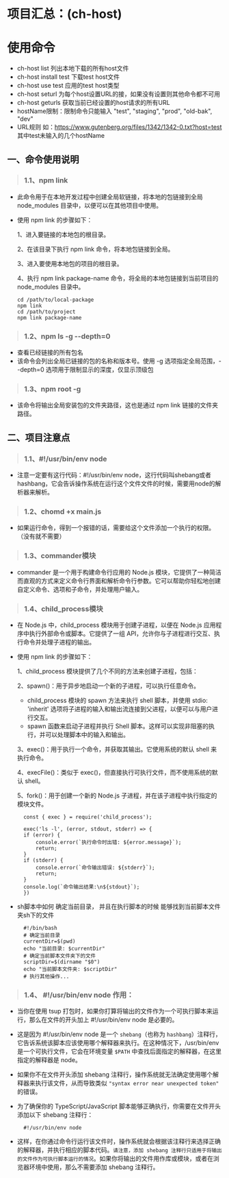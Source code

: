 # 项目汇总：(ch-host)

# 使用命令
* ch-host list 列出本地下载的所有host文件
* ch-host install test 下载test host文件
* ch-host use test  应用的test host类型
* ch-host seturl <hostName> <requestUrl> 为每个host设置URL的接，如果没有设置则其他命令都不可用
* ch-host geturls  获取当前已经设置的host请求的所有URL
* hostName限制：限制命令只能输入 "test", "staging", "prod", "old-bak", "dev"
* URL规则 如：https://www.gutenberg.org/files/1342/1342-0.txt?host=test 其中test未输入的几个hostName

## 一、命令使用说明

> ### 1.1、npm link
  * 此命令用于在本地开发过程中创建全局软链接，将本地的包链接到全局 node_modules 目录中，以便可以在其他项目中使用。
  * 使用 npm link 的步骤如下：

    1、进入要链接的本地包的根目录。

    2、在该目录下执行 npm link 命令，将本地包链接到全局。

    3、进入要使用本地包的项目的根目录。

    4、执行 npm link package-name 命令，将全局的本地包链接到当前项目的 node_modules 目录中。
    ```shell
    cd /path/to/local-package
    npm link
    cd /path/to/project
    npm link package-name
    ```
> ### 1.2、npm ls -g --depth=0
  * 查看已经链接的所有包名 
  * 该命令会列出全局已链接的包的名称和版本号。使用 -g 选项指定全局范围，--depth=0 选项用于限制显示的深度，仅显示顶级包

> ### 1.3、npm root -g
  * 该命令将输出全局安装包的文件夹路径，这也是通过 npm link 链接的文件夹路径。

  
## 二、项目注意点
> ### 1.1、#!/usr/bin/env node
  *  注意一定要有这行代码：#!/usr/bin/env node，这行代码叫shebang或者hashbang，它会告诉操作系统在运行这个文件文件的时候，需要用node的解析器来解析。
  
> ### 1.2、chomd +x main.js
  * 如果运行命令，得到一个报错的话，需要给这个文件添加一个执行的权限。（没有就不需要）
  
> ### 1.3、commander模块
  * commander 是一个用于构建命令行应用的 Node.js 模块，它提供了一种简洁而直观的方式来定义命令行界面和解析命令行参数。它可以帮助你轻松地创建自定义命令、选项和子命令，并处理用户输入。
  
> ### 1.4、child_process模块
  * 在 Node.js 中，child_process 模块用于创建子进程，以便在 Node.js 应用程序中执行外部命令或脚本。它提供了一组 API，允许你与子进程进行交互、执行命令并处理子进程的输出。
  * 使用 npm link 的步骤如下：
  
    1、child_process 模块提供了几个不同的方法来创建子进程，包括：

    2、spawn()：用于异步地启动一个新的子进程，可以执行任意命令。
    *  child_process 模块的 spawn 方法来执行 shell 脚本，并使用 stdio: 'inherit' 选项将子进程的输入和输出流连接到父进程，以便可以与用户进行交互。
    *  spawn 函数来启动子进程并执行 Shell 脚本。这样可以实现非阻塞的执行，并可以处理脚本中的输入和输出。

    3、exec()：用于执行一个命令，并获取其输出。它使用系统的默认 shell 来执行命令。

    4、execFile()：类似于 exec()，但直接执行可执行文件，而不使用系统的默认 shell。

    5、fork()：用于创建一个新的 Node.js 子进程，并在该子进程中执行指定的模块文件。

    ```shell
      const { exec } = require('child_process');

      exec('ls -l', (error, stdout, stderr) => {
      if (error) {
          console.error(`执行命令时出错: ${error.message}`);
          return;
      }
      if (stderr) {
          console.error(`命令输出错误: ${stderr}`);
          return;
      }
      console.log(`命令输出结果:\n${stdout}`);
      })
    ```
  * sh脚本中如何 确定当前目录， 并且在执行脚本的时候 能够找到当前脚本文件夹sh下的文件 
  
    ```shell
      #!/bin/bash
      # 确定当前目录
      currentDir=$(pwd)
      echo "当前目录: $currentDir"
      # 确定当前脚本文件夹下的文件
      scriptDir=$(dirname "$0")
      echo "当前脚本文件夹: $scriptDir"
      # 执行其他操作...
    ```

> ### 1.4、 #!/usr/bin/env node  作用：
  * 当你在使用 tsup 打包时，如果你打算将输出的文件作为一个可执行脚本来运行，那么在文件的开头加上 #!/usr/bin/env node 是必要的。

  * 这是因为 #!/usr/bin/env node 是一个 ``shebang``（也称为 ``hashbang``）注释行，它告诉系统该脚本应该使用哪个解释器来执行。在这种情况下，/usr/bin/env 是一个可执行文件，它会在环境变量 ``$PATH`` 中查找后面指定的解释器，在这里指定的解释器是 node。

  * 如果你不在文件开头添加 shebang 注释行，操作系统就无法确定使用哪个解释器来执行该文件，从而导致类似 ``"syntax error near unexpected token" ``的错误。
  
  * 为了确保你的 TypeScript/JavaScript 脚本能够正确执行，你需要在文件开头添加以下 shebang 注释行：
    ```shell
      #!/usr/bin/env node
    ```
  * 这样，在你通过命令行运行该文件时，操作系统就会根据该注释行来选择正确的解释器，并执行相应的脚本代码。`请注意，添加 shebang 注释行只适用于将输出的文件作为可执行脚本运行的情况`。如果你将输出的文件用作库或模块，或者在浏览器环境中使用，那么不需要添加 shebang 注释行。